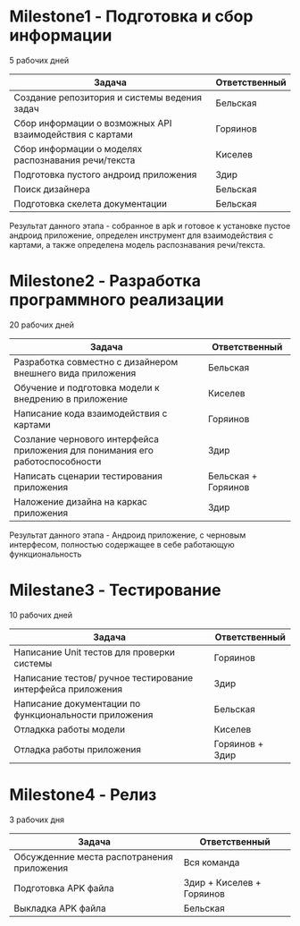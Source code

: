 # Milestone1 - Подготовка и сбор информации

5 рабочих дней

| Задача                                                   | Ответственный    |
|----------------------------------------------------------|------------------|
| Создание репозитория и системы ведения задач             | Бельская         |
| Сбор информации о возможных API взаимодействия с картами | Горяинов         |
| Сбор информации о моделях распознавания речи/текста      | Киселев          |
| Подготовка пустого андроид приложения                    | Здир             |
| Поиск дизайнера                                          | Бельская         |
| Подготовка скелета документации                          | Бельская         |

Результат данного этапа - собранное в apk и готовое к установке пустое андроид приложение,
определен инструмент для взаимодействия с картами, а также определена модель распознавания речи/текста.

# Milestone2 - Разработка программного реализации

20 рабочих дней

| Задача                                                                       | Ответственный       |
|------------------------------------------------------------------------------|---------------------|
| Разработка совместно с дизайнером внешнего вида приложения                   | Бельская            |
| Обучение и подготовка модели к внедрению в приложение                        | Киселев             |
| Написание кода взаимодействия с картами                                      | Горяинов            |
| Созлание чернового интерфейса приложения для понимания его работоспособности | Здир                |
| Написать сценарии тестирования приложения                                    | Бельская + Горяинов |
| Наложение дизайна на каркас приложения                                       | Здир                |

Результат данного этапа - Андроид приложение, с черновым интерфесом, полностью содержащее в себе работающую функциональность

# Milestane3 - Тестирование

10 рабочих дней

| Задача                                                      | Ответственный   |
|-------------------------------------------------------------|-----------------|
| Написание Unit тестов для проверки системы                  | Горяинов        |
| Написание тестов/ ручное тестирование интерфейса приложения | Здир            |
| Написание документации по функциональности приложения       | Бельская        |
| Отладкка работы модели                                      | Киселев         |
| Отладка работы приложения                                   | Горяинов + Здир |

# Milestone4 - Релиз

3 рабочих дня

| Задача                                     | Ответственный             |
|--------------------------------------------|---------------------------|
| Обсужденние места распотранения приложения | Вся команда               |
| Подготовка APK файла                       | Здир + Киселев + Горяинов |
| Выкладка APK файла                         | Бельская                  |
